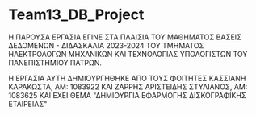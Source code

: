 # Team13_DB_Project

Η ΠΑΡΟΥΣΑ ΕΡΓΑΣΙΑ ΕΓΙΝΕ ΣΤΑ ΠΛΑΙΣΙΑ ΤΟΥ ΜΑΘΗΜΑΤΟΣ ΒΑΣΕΙΣ ΔΕΔΟΜΕΝΩΝ - ΔΙΔΑΣΚΑΛΙΑ 2023-2024 ΤΟΥ ΤΜΗΜΑΤΟΣ ΗΛΕΚΤΡΟΛΟΓΩΝ ΜΗΧΑΝΙΚΩΝ ΚΑΙ ΤΕΧΝΟΛΟΓΙΑΣ ΥΠΟΛΟΓΙΣΤΩΝ ΤΟΥ ΠΑΝΕΠΙΣΤΗΜΙΟΥ ΠΑΤΡΩΝ.

Η ΕΡΓΑΣΙΑ ΑΥΤΗ ΔΗΜΙΟΥΡΓΗΘΗΚΕ ΑΠΟ ΤΟΥΣ ΦΟΙΤΗΤΕΣ ΚΑΣΣΙΑΝΗ ΚΑΡΑΚΩΣΤΑ, ΑΜ: 1083922 ΚΑΙ ΖΑΡΡΗΣ ΑΡΙΣΤΕΙΔΗΣ ΣΤΥΛΙΑΝΟΣ, ΑΜ: 1083625
ΚΑΙ ΕΧΕΙ ΘΕΜΑ "ΔΗΜΙΟΥΡΓΙΑ ΕΦΑΡΜΟΓΗΣ ΔΙΣΚΟΓΡΑΦΙΚΗΣ ΕΤΑΙΡΕΙΑΣ"
